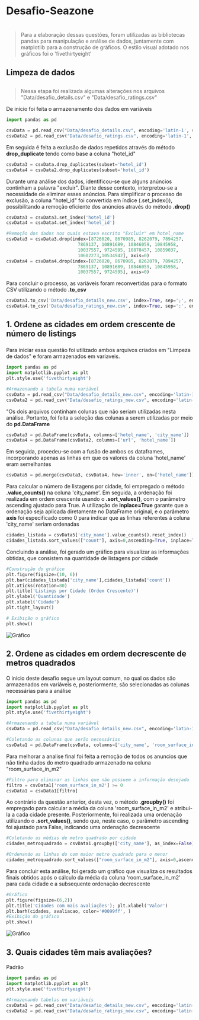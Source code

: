 # Desafio-Seazone <h1>
>Para a elaboração dessas questões, foram utilizadas as bibliotecas pandas para manipulação e análise de dados, juntamente com matplotlib para a construção de gráficos. O estilo visual adotado nos gráficos foi o 'fivethirtyeight'
## Limpeza de dados <h2>
> Nessa etapa foi realizada algumas alterações nos arquivos "Data/desafio_details.csv" e "Data/desafio_ratings.csv"

De início foi feita o armazenamento dos dados em variáveis
~~~python
import pandas as pd

csvData = pd.read_csv("Data/desafio_details.csv", encoding='latin-1', sep = ';')
csvData2 = pd.read_csv("Data/desafio_ratings.csv", encoding='latin-1', sep = ';')
~~~
Em seguida é feita a exclusão de dados repetidos através do método **drop_duplicate** tendo como base a coluna "hotel_id"
~~~python
csvData3 = csvData.drop_duplicates(subset='hotel_id')
csvData4 = csvData2.drop_duplicates(subset='hotel_id')
~~~
Durante uma análise dos dados, identificou-se que alguns anúncios continham a palavra "excluir". Diante desse contexto, interpretou-se a necessidade de eliminar esses anúncios. Para simplificar o processo de exclusão, a coluna "hotel_id" foi convertida em índice (.set_index()), possibilitando a remoção eficiente dos anúncios através do método **.drop()** 
~~~python
csvData3 = csvData3.set_index('hotel_id')
csvData4 = csvData4.set_index('hotel_id')

#Remoção dos dados nos quais estava escrito "Excluir" em hotel_name
csvData3 = csvData3.drop(index=[8726020, 8670985, 8262079, 7894257, 
                           7869137, 10891689, 10846059, 10845958, 
                           10037557, 9724595, 10878457, 10859037,
                           10602273,10534942], axis=0)
csvData4 = csvData4.drop(index=[8726020, 8670985, 8262079, 7894257, 
                           7869137, 10891689, 10846059, 10845958, 
                           10037557, 9724595], axis=0)
~~~
Para concluir o processo, as variáveis foram reconvertidas para o formato CSV utilizando o método **.to_csv**
~~~python
csvData3.to_csv('Data/desafio_details_new.csv', index=True, sep=';', encoding='latin-1')
csvData4.to_csv('Data/desafio_ratings_new.csv', index=True, sep=';', encoding='latin-1')
~~~
## 1. Ordene as cidades em ordem crescente de número de listings <h3>
Para iniciar essa questão foi utilizado ambos arquivos criados em "Limpeza de dados" e foram armazenados em variaveis.
~~~python
import pandas as pd
import matplotlib.pyplot as plt
plt.style.use('fivethirtyeight')

#Armazenando a tabela numa variável
csvData = pd.read_csv("Data/desafio_details_new.csv", encoding='latin-1', sep = ';')
csvData2 = pd.read_csv("Data/desafio_ratings_new.csv", encoding='latin-1', sep = ';')
~~~
"Os dois arquivos continham colunas que não seriam utilizadas nesta análise. Portanto, foi feita a seleção das colunas a serem utilizadas por meio do **pd.DataFrame**
~~~python
csvData3 = pd.DataFrame(csvData, columns=['hotel_name', 'city_name'])
csvData4 = pd.DataFrame(csvData2, columns=['url', 'hotel_name'])
~~~
Em seguida, procedeu-se com a fusão de ambos os dataframes, incorporando apenas as linhas em que os valores da coluna 'hotel_name' eram semelhantes
~~~python
csvData5 = pd.merge(csvData3, csvData4, how='inner', on=['hotel_name'])
~~~
Para calcular o número de listagens por cidade, foi empregado o método **.value_counts()** na coluna 'city_name'. Em seguida, a ordenação foi realizada em ordem crescente usando o **.sort_values()**, com o parâmetro ascending ajustado para True. A utilização de **inplace=True** garante que a ordenação seja aplicada diretamente no DataFrame original, e o parâmetro **axis** foi especificado como 0 para indicar que as linhas referentes à coluna 'city_name' seriam ordenadas
~~~python
cidades_listada = csvData5['city_name'].value_counts().reset_index()
cidades_listada.sort_values(["count"], axis=0,ascending=True, inplace=True)
~~~
Concluindo a análise, foi gerado um gráfico para visualizar as informações obtidas, que consistem na quantidade de listagens por cidade
~~~python
#Construção do gráfico
plt.figure(figsize=(10, 6))
plt.bar(cidades_listada['city_name'],cidades_listada['count'])
plt.xticks(rotation=80)
plt.title('Listings por Cidade (Ordem Crescente)')
plt.ylabel('Quantidade')
plt.xlabel('Cidade')
plt.tight_layout()

# Exibição o gráfico
plt.show()
~~~
![Gráfico](https://github.com/P4TRIIICK/Desafio-Seazone/assets/107818715/2c88a3b7-cf01-4c5c-92d9-1eae35c3b1a4)

## 2. Ordene as cidades em ordem decrescente de metros quadrados <h4>
O início deste desafio segue um layout comum, no qual os dados são armazenados em variáveis e, posteriormente, são selecionadas as colunas necessárias para a análise
~~~python
import pandas as pd
import matplotlib.pyplot as plt
plt.style.use('fivethirtyeight')

#Armazenando a tabela numa variável
csvData = pd.read_csv("Data/desafio_details_new.csv", encoding='latin-1', sep = ';')

#Coletando as colunas que serão necessárias 
csvData1 = pd.DataFrame(csvData, columns=['city_name', 'room_surface_in_m2'])                                       
~~~
Para melhorar a analise final foi feita a remoção de todos os anuncios que não tinha dados do metro quadrado armazenado na coluna "room_surface_in_m2"
~~~python
#Filtro para eliminar as linhas que não possuem a informação desejada
filtro = csvData1['room_surface_in_m2'] >= 0
csvData1 = csvData1[filtro]
~~~
Ao contrário da questão anterior, desta vez, o método **.groupby()** foi empregado para calcular a média da coluna 'room_surface_in_m2' e atribuí-la a cada cidade presente. Posteriormente, foi realizada uma ordenação utilizando o **.sort_values()**, sendo que, neste caso, o parâmetro ascending foi ajustado para False, indicando uma ordenação decrescente
~~~python
#Coletando as médias de metro quadrado por cidade 
cidades_metroquadrado = csvData1.groupby(['city_name'], as_index=False)['room_surface_in_m2'].mean()

#Ordenando as linhas do com maior metro quadrado para o menor
cidades_metroquadrado.sort_values(["room_surface_in_m2"], axis=0,ascending=False, inplace=True)
~~~
Para concluir esta análise, foi gerado um gráfico que visualiza os resultados finais obtidos após o cálculo da média da coluna 'room_surface_in_m2' para cada cidade e a subsequente ordenação decrescente
~~~python
#Gráfico
plt.figure(figsize=(6,2))
plt.title('Cidades com mais avaliações'); plt.xlabel('Valor')
plt.barh(cidades, avaliacao, color='#0099ff', )
#Exibição do gráfico
plt.show()
~~~
![Gráfico](https://github.com/P4TRIIICK/Desafio-Seazone/assets/107818715/4a8e9f78-a0ee-413f-b1d1-e0f19fcbb33a)

## 3. Quais cidades têm mais avaliações? <h4>
Padrão
~~~python
import pandas as pd
import matplotlib.pyplot as plt
plt.style.use('fivethirtyeight')

#Armazenando tabelas em variáveis 
csvData1 = pd.read_csv("Data/desafio_details_new.csv", encoding='latin-1', sep=';')
csvData2 = pd.read_csv("Data/desafio_ratings_new.csv", encoding='latin-1', sep=';')
~~~
